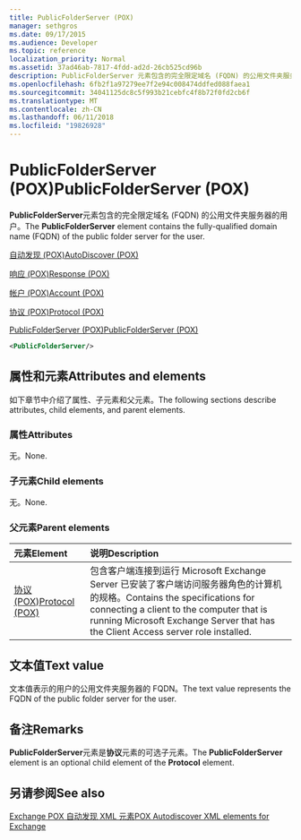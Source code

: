 ```yaml
---
title: PublicFolderServer (POX)
manager: sethgros
ms.date: 09/17/2015
ms.audience: Developer
ms.topic: reference
localization_priority: Normal
ms.assetid: 37ad46ab-7817-4fdd-ad2d-26cb525cd96b
description: PublicFolderServer 元素包含的完全限定域名 (FQDN) 的公用文件夹服务器的用户。
ms.openlocfilehash: 6fb2f1a97279ee7f2e94c008474ddfed088faea1
ms.sourcegitcommit: 34041125dc8c5f993b21cebfc4f8b72f0fd2cb6f
ms.translationtype: MT
ms.contentlocale: zh-CN
ms.lasthandoff: 06/11/2018
ms.locfileid: "19826928"
---
```

# <a name="publicfolderserver-pox"></a><span data-ttu-id="24624-103">PublicFolderServer (POX)</span><span class="sxs-lookup"><span data-stu-id="24624-103">PublicFolderServer (POX)</span></span>

<span data-ttu-id="24624-104">**PublicFolderServer**元素包含的完全限定域名 (FQDN) 的公用文件夹服务器的用户。</span><span class="sxs-lookup"><span data-stu-id="24624-104">The **PublicFolderServer** element contains the fully-qualified domain name (FQDN) of the public folder server for the user.</span></span> 
  
[<span data-ttu-id="24624-105">自动发现 (POX)</span><span class="sxs-lookup"><span data-stu-id="24624-105">AutoDiscover (POX)</span></span>](autodiscover-pox.md)
  
[<span data-ttu-id="24624-106">响应 (POX)</span><span class="sxs-lookup"><span data-stu-id="24624-106">Response (POX)</span></span>](response-pox.md)
  
[<span data-ttu-id="24624-107">帐户 (POX)</span><span class="sxs-lookup"><span data-stu-id="24624-107">Account (POX)</span></span>](account-pox.md)
  
[<span data-ttu-id="24624-108">协议 (POX)</span><span class="sxs-lookup"><span data-stu-id="24624-108">Protocol (POX)</span></span>](protocol-pox.md)
  
[<span data-ttu-id="24624-109">PublicFolderServer (POX)</span><span class="sxs-lookup"><span data-stu-id="24624-109">PublicFolderServer (POX)</span></span>](publicfolderserver-pox.md)
  
```XML
<PublicFolderServer/>
```

## <a name="attributes-and-elements"></a><span data-ttu-id="24624-110">属性和元素</span><span class="sxs-lookup"><span data-stu-id="24624-110">Attributes and elements</span></span>

<span data-ttu-id="24624-111">如下章节中介绍了属性、子元素和父元素。</span><span class="sxs-lookup"><span data-stu-id="24624-111">The following sections describe attributes, child elements, and parent elements.</span></span>
  
### <a name="attributes"></a><span data-ttu-id="24624-112">属性</span><span class="sxs-lookup"><span data-stu-id="24624-112">Attributes</span></span>

<span data-ttu-id="24624-113">无。</span><span class="sxs-lookup"><span data-stu-id="24624-113">None.</span></span>
  
### <a name="child-elements"></a><span data-ttu-id="24624-114">子元素</span><span class="sxs-lookup"><span data-stu-id="24624-114">Child elements</span></span>

<span data-ttu-id="24624-115">无。</span><span class="sxs-lookup"><span data-stu-id="24624-115">None.</span></span>
  
### <a name="parent-elements"></a><span data-ttu-id="24624-116">父元素</span><span class="sxs-lookup"><span data-stu-id="24624-116">Parent elements</span></span>

|<span data-ttu-id="24624-117">**元素**</span><span class="sxs-lookup"><span data-stu-id="24624-117">**Element**</span></span>|<span data-ttu-id="24624-118">**说明**</span><span class="sxs-lookup"><span data-stu-id="24624-118">**Description**</span></span>|
|:-----|:-----|
|[<span data-ttu-id="24624-119">协议 (POX)</span><span class="sxs-lookup"><span data-stu-id="24624-119">Protocol (POX)</span></span>](protocol-pox.md) <br/> |<span data-ttu-id="24624-120">包含客户端连接到运行 Microsoft Exchange Server 已安装了客户端访问服务器角色的计算机的规格。</span><span class="sxs-lookup"><span data-stu-id="24624-120">Contains the specifications for connecting a client to the computer that is running Microsoft Exchange Server that has the Client Access server role installed.</span></span>  <br/> |
   
## <a name="text-value"></a><span data-ttu-id="24624-121">文本值</span><span class="sxs-lookup"><span data-stu-id="24624-121">Text value</span></span>

<span data-ttu-id="24624-122">文本值表示的用户的公用文件夹服务器的 FQDN。</span><span class="sxs-lookup"><span data-stu-id="24624-122">The text value represents the FQDN of the public folder server for the user.</span></span>
  
## <a name="remarks"></a><span data-ttu-id="24624-123">备注</span><span class="sxs-lookup"><span data-stu-id="24624-123">Remarks</span></span>

<span data-ttu-id="24624-124">**PublicFolderServer**元素是**协议**元素的可选子元素。</span><span class="sxs-lookup"><span data-stu-id="24624-124">The **PublicFolderServer** element is an optional child element of the **Protocol** element.</span></span> 
  
## <a name="see-also"></a><span data-ttu-id="24624-125">另请参阅</span><span class="sxs-lookup"><span data-stu-id="24624-125">See also</span></span>



[<span data-ttu-id="24624-126">Exchange POX 自动发现 XML 元素</span><span class="sxs-lookup"><span data-stu-id="24624-126">POX Autodiscover XML elements for Exchange</span></span>](pox-autodiscover-xml-elements-for-exchange.md)

